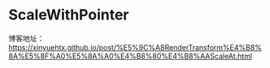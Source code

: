 # ScaleWithPointer
博客地址：https://xinyuehtx.github.io/post/%E5%9C%A8RenderTransform%E4%B8%8A%E5%8F%A0%E5%8A%A0%E4%B8%80%E4%B8%AAScaleAt.html
